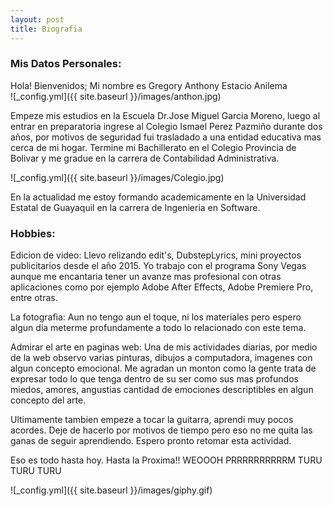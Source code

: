 ```yaml
---
layout: post
title: Biografia
---
```


### Mis Datos Personales:

Hola! Bienvenidos; Mi nombre es Gregory Anthony Estacio Anilema  
![_config.yml]({{ site.baseurl }}/images/anthon.jpg)

Empeze mis estudios en la Escuela Dr.Jose Miguel Garcia Moreno, luego al entrar en preparatoria ingrese al Colegio Ismael Perez Pazmiño durante dos años, por motivos de seguridad fui trasladado a una entidad educativa mas cerca de mi hogar. Termine mi Bachillerato en el Colegio Provincia de Bolivar y me gradue en la carrera de Contabilidad Administrativa.

![_config.yml]({{ site.baseurl }}/images/Colegio.jpg)

En la actualidad me estoy formando academicamente en la Universidad Estatal de Guayaquil en la carrera de Ingenieria en Software.

### Hobbies:

Edicion de video: Llevo relizando edit's, DubstepLyrics, mini proyectos publicitarios desde el año 2015. Yo trabajo con el programa Sony Vegas aunque me encantaria tener un avanze mas profesional con otras aplicaciones como por ejemplo Adobe After Effects, Adobe Premiere Pro, entre otras. 

La fotografia: Aun no tengo aun el toque, ni los materiales pero espero algun dia meterme profundamente a todo lo relacionado con este tema.

Admirar el arte en paginas web: Una de mis actividades diarias, por medio de la web observo varias pinturas, dibujos a computadora, imagenes con algun concepto emocional. Me agradan un monton como la gente trata de expresar todo lo que tenga dentro de su ser como sus mas profundos miedos, amores, angustias cantidad de emociones descriptibles en algun concepto del arte.

Ultimamente tambien empeze a tocar la guitarra, aprendi muy pocos acordes. Deje de hacerlo por motivos de tiempo pero eso no me quita las ganas de seguir aprendiendo. Espero pronto retomar esta actividad.

Eso es todo hasta hoy. Hasta la Proxima!! WEOOOH PRRRRRRRRRRM TURU TURU TURU

![_config.yml]({{ site.baseurl }}/images/giphy.gif)
